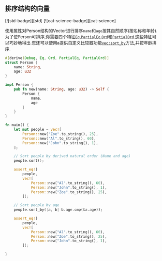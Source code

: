 
## 排序结构的向量

[![std-badge]][std] [![cat-science-badge]][cat-science]

使用属性对Person结构的Vector进行排序`name`和`age`按其自然顺序(按名称和年龄).为了使Person可排序,你需要四个特征[`Eq`],[`PartialEq`],[`Ord`]和[`PartialOrd`].这些特征可以巧妙地得出.您还可以使用a提供自定义比较器功能[`vec:sort_by`]方法,并按年龄排序.

```rust
#[derive(Debug, Eq, Ord, PartialEq, PartialOrd)]
struct Person {
    name: String,
    age: u32
}

impl Person {
    pub fn new(name: String, age: u32) -> Self {
        Person {
            name,
            age
        }
    }
}

fn main() {
    let mut people = vec![
        Person::new("Zoe".to_string(), 25),
        Person::new("Al".to_string(), 60),
        Person::new("John".to_string(), 1),
    ];

    // Sort people by derived natural order (Name and age)
    people.sort();

    assert_eq!(
        people,
        vec![
            Person::new("Al".to_string(), 60),
            Person::new("John".to_string(), 1),
            Person::new("Zoe".to_string(), 25),
        ]);

    // Sort people by age
    people.sort_by(|a, b| b.age.cmp(&a.age));

    assert_eq!(
        people,
        vec![
            Person::new("Al".to_string(), 60),
            Person::new("Zoe".to_string(), 25),
            Person::new("John".to_string(), 1),
        ]);

}
```

[`eq`]: https://doc.rust-lang.org/std/cmp/trait.Eq.html

[`partialeq`]: https://doc.rust-lang.org/std/cmp/trait.PartialEq.html

[`ord`]: https://doc.rust-lang.org/std/cmp/trait.Ord.html

[`partialord`]: https://doc.rust-lang.org/std/cmp/trait.PartialOrd.html

[`vec:sort_by`]: https://doc.rust-lang.org/std/vec/struct.Vec.html#method.sort_by
